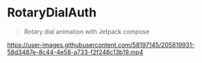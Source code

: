 # RotaryDialAuth

>Rotary dial animation with Jetpack compose


https://user-images.githubusercontent.com/58197145/205819931-58d3487e-8c44-4e58-a733-f2f248c13b19.mp4
